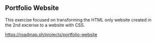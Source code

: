 ## Portfolio Website 
This exercise focused on transforming the HTML only website created in the 2nd excerise to a website with CSS. 

https://roadmap.sh/projects/portfolio-website
